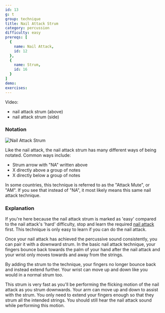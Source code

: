 ```yaml
---
id: 13
g: t
group: technique
title: Nail Attack Strum
category: percussion
difficulty: easy
prereqs: [
  {
    name: Nail Attack,
    id: 12
  },
  {
    name: Strum,
    id: 16
  }
]
demo: 
exercises:
---
```


Video: 
- nail attack strum (above)
- nail attack strum (side)

### Notation

![Nail Attack Strum]()

Like the nail attack, the nail attack strum has many different ways of being notated. Common ways include:

- Strum arrow with "NA" written above
- X directly above a group of notes
- X directly below a group of notes

In some countries, this technique is referred to as the "Attack Mute", or "AM". If you see that instead of "NA", it most likely means this same nail attack technique.

### Explanation

If you're here because the nail attack strum is marked as 'easy' compared to the nail attack's 'hard' difficulty, stop and learn the required [nail attack](12) first. This technique is only easy to learn if you can do the nail attack.

Once your nail attack has achieved the percussive sound consistently, you can pair it with a downward strum. In the basic nail attack technique, your fingers bounce back towards the palm of your hand after the nail attack and your wrist only moves towards and away from the strings. 

By adding the strum to the technique, your fingers no longer bounce back and instead extend further. Your wrist can move up and down like you would in a normal strum too. 

This strum is very fast as you'll be performing the flicking motion of the nail attack as you strum downwards. Your arm can move up and down to assist with the strum. You only need to extend your fingers enough so that they strum all the intended strings. You should still hear the nail attack sound while performing this motion.